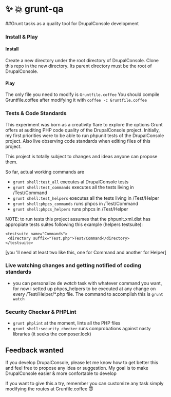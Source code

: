 # :sparkles: :collision: grunt-qa
##Grunt tasks as a quality tool for DrupalConsole development

### Install & Play
#### Install
Create a new directory under the root directory of DrupalConsole. Clone this repo in the new directory. Its parent directory must be the root of DrupalConsole.
#### Play
The only file you need to modify is `Gruntfile.coffee`
You should compile Gruntfile.coffee after modifying it with `coffee -c Gruntfile.coffee`

### Tests & Code Standards
This experiment was born as a creativity flare to explore the options Grunt offers at auditing PHP code quality of the DrupalConsole project.
Initially, my first priorities were to be able to run phpunit tests of the DrupalConsole project. Also live observing code standards when editing files of this project.

This project is totally subject to changes and ideas anyone can propose them.

So far, actual working commands are
 -  `grunt shell:test_all` executes al DrupalConsole tests
 -  `grunt shell:test_commands`  executes all the tests living in /Test/Command
 -  `grunt shell:test_helpers`   executes all the tests living in /Test/Helper
 -  `grunt shell:phpcs_commands` runs phpcs in /Test/Command
 -  `grunt shell:phpcs_helpers`  runs phpcs in /Test/Helper
 
NOTE: to run tests this project assumes that the phpunit.xml.dist has appropiate tests suites following this example (helpers testsuite):
```
<testsuite name="Commands">
 <directory suffix="Test.php">Test/Command</directory>
</testsuite>
```
[you 'll need at least two like this, one for Command and another for Helper]


### Live watching changes and getting notified of coding standards
- you can personalize de *watch* task with whatever command you want, for now i setted up phpcs_helpers to be executed at any change on every /Test/Helper/*.php file. The command to accomplish this is `grunt watch`

### Security Checker & PHPLint
- `grunt phplint` at the moment, lints all the PHP files
- `grunt shell:security_checker` runs comprobations against nasty libraries (it seeks the composer.lock)
 
## Feedback wanted
If you develop DrupalConsole, please let me know how to get better this and feel free to propose any idea or suggestion.
My goal is to make DrupalConsole easier & more confortable to develop

If you want to give this a try, remember you can customize any task simply modifying the routes at Grunfile.coffee :innocent:

